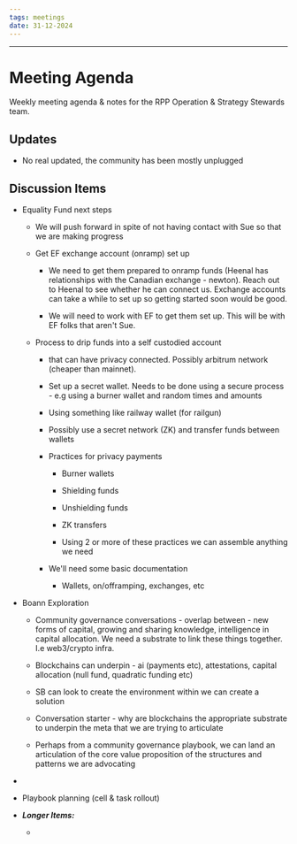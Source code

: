 ```yaml
---
tags: meetings
date: 31-12-2024
---
```

---

# Meeting Agenda

Weekly meeting agenda & notes for the RPP Operation & Strategy Stewards team.

## Updates

- No real updated, the community has been mostly unplugged

## Discussion Items

- Equality Fund next steps

  - We will push forward in spite of not having contact with Sue so that we are making progress

  - Get EF exchange account (onramp) set up

    - We need to get them prepared to onramp funds (Heenal has relationships with the Canadian exchange - newton). Reach out to Heenal to see whether he can connect us. Exchange accounts can take a while to set up so getting started soon would be good.

    - We will need to work with EF to get them set up. This will be with EF folks that aren't Sue.

  - Process to drip funds into a self custodied account

    - that can have privacy connected. Possibly arbitrum network (cheaper than mainnet).

    - Set up a secret wallet. Needs to be done using a secure process - e.g using a burner wallet and random times and amounts

    - Using something like railway wallet (for railgun)

    - Possibly use a secret network (ZK) and transfer funds between wallets

    - Practices for privacy payments

      - Burner wallets

      - Shielding funds

      - Unshielding funds

      - ZK transfers

      - Using 2 or more of these practices we can assemble anything we need

    - We'll need some basic documentation

      - Wallets, on/offramping, exchanges, etc

- Boann Exploration

  - Community governance conversations  - overlap between - new forms of capital, growing and sharing knowledge, intelligence in capital allocation. We need a substrate to link these things together. I.e web3/crypto infra.

  - Blockchains can underpin - ai (payments etc), attestations, capital allocation (null fund, quadratic funding etc)

  - SB can look to create the environment within we can create a solution

  - Conversation starter - why are blockchains the appropriate substrate to underpin the meta that we are trying to articulate

  - Perhaps from a community governance playbook, we can land an articulation of the core value proposition of the structures and patterns we are advocating

- 

- Playbook planning (cell & task rollout)

- **_Longer Items:_**

  - 